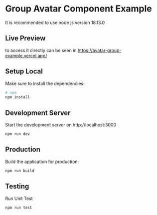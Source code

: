 # Group Avatar Component Example

It is recommended to use node js version 18.13.0 

## Live Preview
to access it directly can be seen in https://avatar-group-example.vercel.app/

## Setup Local


Make sure to install the dependencies:

```bash
# npm
npm install
```

## Development Server

Start the development server on http://localhost:3000

```bash
npm run dev
```

## Production

Build the application for production:

```bash
npm run build
```

## Testing
Run Unit Test

```bash
npm run test
```
